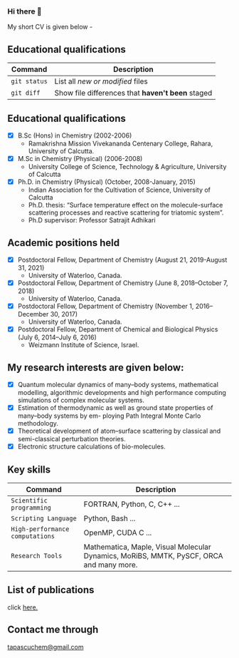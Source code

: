 ### Hi there 👋 

My short CV is given below - 

## Educational qualifications

| Command | Description |
| --- | --- |
| `git status` | List all *new or modified* files |
| `git diff` | Show file differences that **haven't been** staged |

## Educational qualifications
- [x] B.Sc (Hons) in Chemistry (2002-2006)
    - Ramakrishna Mission Vivekananda Centenary College, Rahara, University of Calcutta.
- [x] M.Sc in Chemistry (Physical) (2006-2008)
    - University College of Science, Technology & Agriculture, University of Calcutta
- [x] Ph.D. in Chemistry (Physical) (October, 2008-January, 2015)
    - Indian Association for the Cultivation of Science, University of Calcutta
    - Ph.D. thesis: “Surface temperature effect on the molecule-surface scattering processes and reactive scattering for triatomic system”.
    - Ph.D supervisor: Professor Satrajit Adhikari  

## Academic positions held
- [x] Postdoctoral Fellow, Department of Chemistry (August 21, 2019-August 31, 2021)
    - University of Waterloo, Canada.
- [x] Postdoctoral Fellow, Department of Chemistry (June 8, 2018–October 7, 2018)
    - University of Waterloo, Canada.
- [x] Postdoctoral Fellow, Department of Chemistry (November 1, 2016–December 30, 2017)
    - University of Waterloo, Canada.
- [x] Postdoctoral Fellow, Department of Chemical and Biological Physics (July 6, 2014–July 6, 2016)
    - Weizmann Institute of Science, Israel.
    
## My research interests are given below: 

- [x] Quantum molecular dynamics of many–body systems, mathematical modelling, algorithmic developments and high performance computing simulations of complex molecular systems.  
- [x] Estimation of thermodynamic as well as ground state properties of many–body systems by em- ploying Path Integral Monte Carlo methodology.
- [x] Theoretical development of atom–surface scattering by classical and semi-classical perturbation theories.
- [x] Electronic structure calculations of bio-molecules. 

## Key skills

| Command | Description |
| --- | --- |
| `Scientific programming` | FORTRAN, Python, C, C++ ... |
| `Scripting Language` | Python, Bash ... |
| `High-performance computations` | OpenMP, CUDA C ... |
| `Research Tools` | Mathematica, Maple, Visual Molecular Dynamics, MoRiBS, MMTK, PySCF, ORCA and many more.|


## List of publications 
   click [here.](https://www.scopus.com/authid/detail.uri?authorId=38362202800&featureToggles=FEATURE_AUTHOR_DETAILS_BOTOX:1&at_feature_toggle=1)
   
   
## Contact me through 
   tapascuchem@gmail.com




  

<!--
**tapassahoo/tapassahoo** is a ✨ _special_ ✨ repository because its `README.md` (this file) appears on your GitHub profile.

Here are some ideas to get you started:

- 🔭 I’m currently working on ...
- 🌱 I’m currently learning ...
- 👯 I’m looking to collaborate on ...
- 🤔 I’m looking for help with ...
- 💬 Ask me about ...
- 📫 How to reach me: ...
- 😄 Pronouns: ...
- ⚡ Fun fact: ...
-->
